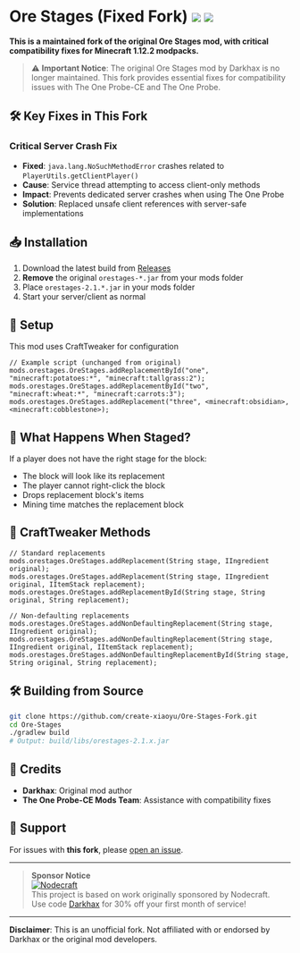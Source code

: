 # Ore Stages (Fixed Fork) [![](http://cf.way2muchnoise.eu/1301559.svg)](https://minecraft.curseforge.com/projects/1301559) [![](http://cf.way2muchnoise.eu/versions/1301559.svg)](https://minecraft.curseforge.com/projects/1301559)

**This is a maintained fork of the original Ore Stages mod, with critical compatibility fixes for Minecraft 1.12.2 modpacks.**

> ⚠️ **Important Notice**: The original Ore Stages mod by Darkhax is no longer maintained. This fork provides essential fixes for compatibility issues with The One Probe-CE and The One Probe.

## 🛠️ Key Fixes in This Fork

### Critical Server Crash Fix
- **Fixed**: `java.lang.NoSuchMethodError` crashes related to `PlayerUtils.getClientPlayer()`
- **Cause**: Service thread attempting to access client-only methods
- **Impact**: Prevents dedicated server crashes when using The One Probe
- **Solution**: Replaced unsafe client references with server-safe implementations

## 📥 Installation
1. Download the latest build from [Releases](https://github.com/create-xiaoyu/Ore-Stages-Fork/releases)
2. **Remove** the original `orestages-*.jar` from your mods folder
3. Place `orestages-2.1.*.jar` in your mods folder
4. Start your server/client as normal

## 🚀 Setup
This mod uses CraftTweaker for configuration

```zenscript
// Example script (unchanged from original)
mods.orestages.OreStages.addReplacementById("one", "minecraft:potatoes:*", "minecraft:tallgrass:2");
mods.orestages.OreStages.addReplacementById("two", "minecraft:wheat:*", "minecraft:carrots:3");
mods.orestages.OreStages.addReplacement("three", <minecraft:obsidian>, <minecraft:cobblestone>);
```

## 📝 What Happens When Staged?
If a player does not have the right stage for the block:
- The block will look like its replacement
- The player cannot right-click the block
- Drops replacement block's items
- Mining time matches the replacement block

## 🔧 CraftTweaker Methods

```zenscript
// Standard replacements
mods.orestages.OreStages.addReplacement(String stage, IIngredient original);
mods.orestages.OreStages.addReplacement(String stage, IIngredient original, IItemStack replacement);
mods.orestages.OreStages.addReplacementById(String stage, String original, String replacement);

// Non-defaulting replacements
mods.orestages.OreStages.addNonDefaultingReplacement(String stage, IIngredient original);
mods.orestages.OreStages.addNonDefaultingReplacement(String stage, IIngredient original, IItemStack replacement);
mods.orestages.OreStages.addNonDefaultingReplacementById(String stage, String original, String replacement);
```

## 🛠️ Building from Source
```bash
git clone https://github.com/create-xiaoyu/Ore-Stages-Fork.git
cd Ore-Stages
./gradlew build
# Output: build/libs/orestages-2.1.x.jar
```

## 🙏 Credits
- **Darkhax**: Original mod author
- **The One Probe-CE Mods Team**: Assistance with compatibility fixes

## 💬 Support
For issues with **this fork**, please [open an issue](https://github.com/create-xiaoyu/Ore-Stages-Fork/issues).  

---

> **Sponsor Notice**  
> [![Nodecraft](https://i.imgur.com/sz9PUmK.png)](https://nodecraft.com/r/darkhax)    
> This project is based on work originally sponsored by Nodecraft.  
> Use code [Darkhax](https://nodecraft.com/r/darkhax) for 30% off your first month of service!

---

**Disclaimer**: This is an unofficial fork. Not affiliated with or endorsed by Darkhax or the original mod developers.
